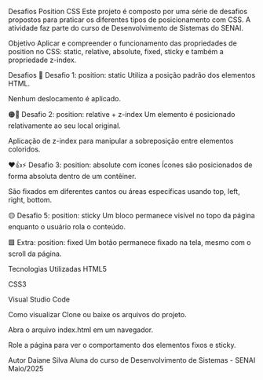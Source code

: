 Desafios Position CSS
Este projeto é composto por uma série de desafios propostos para praticar os diferentes tipos de posicionamento com CSS. A atividade faz parte do curso de Desenvolvimento de Sistemas do SENAI.

Objetivo
Aplicar e compreender o funcionamento das propriedades de position no CSS:
static, relative, absolute, fixed, sticky e também a propriedade z-index.

Desafios
🔵 Desafio 1: position: static
Utiliza a posição padrão dos elementos HTML.

Nenhum deslocamento é aplicado.

🟠🔴 Desafio 2: position: relative + z-index
Um elemento é posicionado relativamente ao seu local original.

Aplicação de z-index para manipular a sobreposição entre elementos coloridos.

❤️👍⚡ Desafio 3: position: absolute com ícones
Ícones são posicionados de forma absoluta dentro de um contêiner.

São fixados em diferentes cantos ou áreas específicas usando top, left, right, bottom.

🟡 Desafio 5: position: sticky
Um bloco permanece visível no topo da página enquanto o usuário rola o conteúdo.

🟩 Extra: position: fixed
Um botão permanece fixado na tela, mesmo com o scroll da página.

Tecnologias Utilizadas
HTML5

CSS3

Visual Studio Code

Como visualizar
Clone ou baixe os arquivos do projeto.

Abra o arquivo index.html em um navegador.

Role a página para ver o comportamento dos elementos fixos e sticky.

Autor
Daiane Silva
Aluna do curso de Desenvolvimento de Sistemas - SENAI
Maio/2025
